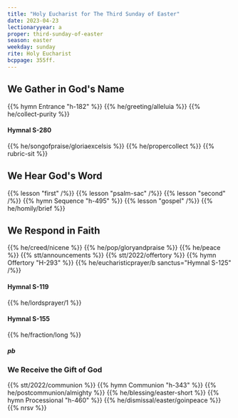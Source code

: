 ```yaml
---
title: "Holy Eucharist for The Third Sunday of Easter"
date: 2023-04-23
lectionaryyear: a
proper: third-sunday-of-easter
season: easter
weekday: sunday
rite: Holy Eucharist
bcppage: 355ff.
---
```


## We Gather in God's Name
{{% hymn Entrance "h-182" %}}
{{% he/greeting/alleluia %}}
{{% he/collect-purity %}}

#### Hymnal S-280
{{% he/songofpraise/gloriaexcelsis %}}
{{% he/propercollect %}}
{{% rubric-sit %}}

## We Hear God's Word
{{% lesson "first" /%}}
{{% lesson "psalm-sac" /%}}
{{% lesson "second" /%}}
{{% hymn Sequence "h-495" %}}
{{% lesson "gospel" /%}}
{{% he/homily/brief %}}

## We Respond in Faith
{{% he/creed/nicene %}}
{{% he/pop/gloryandpraise %}}
{{% he/peace %}}
{{% stt/announcements %}}
{{% stt/2022/offertory %}}
{{% hymn Offertory "H-293" %}}
{{% he/eucharisticprayer/b sanctus="Hymnal S-125" /%}}

#### Hymnal S-119
{{% he/lordsprayer/1 %}}

#### Hymnal S-155
{{% he/fraction/long %}}

##### pb
### We Receive the Gift of God
{{% stt/2022/communion %}}
{{% hymn Communion "h-343" %}}
{{% he/postcommunion/almighty %}}
{{% he/blessing/easter-short %}}
{{% hymn Processional "h-460" %}}
{{% he/dismissal/easter/goinpeace %}}
{{% nrsv %}}

